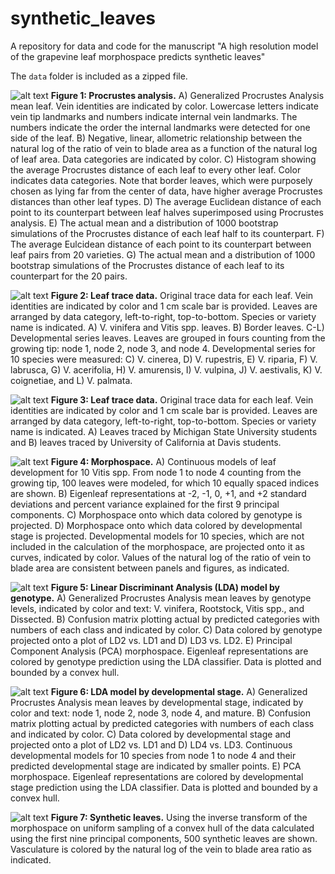 # synthetic_leaves
A repository for data and code for the manuscript "A high resolution model of the grapevine leaf morphospace predicts synthetic leaves"

The `data` folder is included as a zipped file.

![alt text](https://github.com/DanChitwood/synthetic_leaves/blob/main/Figure1.png)
**Figure 1: Procrustes analysis.** A) Generalized Procrustes Analysis mean leaf. Vein identities are indicated by color. Lowercase letters indicate vein tip landmarks and numbers indicate internal vein landmarks. The numbers indicate the order the internal landmarks were detected for one side of the leaf. B) Negative, linear, allometric relationship between the natural log of the ratio of vein to blade area as a function of the natural log of leaf area. Data categories are indicated by color. C) Histogram showing the average Procrustes distance of each leaf to every other leaf. Color indicates data categories. Note that border leaves, which were purposely chosen as lying far from the center of data, have higher average Procrustes distances than other leaf types. D) The average Euclidean distance of each point to its counterpart between leaf halves superimposed using Procrustes analysis. E) The actual mean and a distribution of 1000 bootstrap simulations of the Procrustes distance of each leaf half to its counterpart. F) The average Eulcidean distance of each point to its counterpart between leaf pairs from 20 varieties. G) The actual mean and a distribution of 1000 bootstrap simulations of the Procrustes distance of each leaf to its counterpart for the 20 pairs.

![alt text](https://github.com/DanChitwood/synthetic_leaves/blob/main/Figure2.png)
**Figure 2: Leaf trace data.** Original trace data for each leaf. Vein identities are indicated by color and 1 cm scale bar is provided. Leaves are arranged by data category, left-to-right, top-to-bottom. Species or variety name is indicated. A) V. vinifera and Vitis spp. leaves. B) Border leaves. C-L) Developmental series leaves. Leaves are grouped in fours counting from the growing tip: node 1, node 2, node 3, and node 4. Developmental series for 10 species were measured: C) V. cinerea, D) V. rupestris, E) V. riparia, F) V. labrusca, G) V. acerifolia, H) V. amurensis, I) V. vulpina, J) V. aestivalis, K) V. coignetiae, and L) V. palmata.

![alt text](https://github.com/DanChitwood/synthetic_leaves/blob/main/Figure3.png)
**Figure 3: Leaf trace data.** Original trace data for each leaf. Vein identities are indicated by color and 1 cm scale bar is provided. Leaves are arranged by data category, left-to-right, top-to-bottom. Species or variety name is indicated. A) Leaves traced by Michigan State University students and B) leaves traced by University of California at Davis students. 

![alt text](https://github.com/DanChitwood/synthetic_leaves/blob/main/Figure4.png)
**Figure 4: Morphospace.** A) Continuous models of leaf development for 10 Vitis spp. From node 1 to node 4 counting from the growing tip, 100 leaves were modeled, for which 10 equally spaced indices are shown. B) Eigenleaf representations at -2, -1, 0, +1, and +2 standard deviations and percent variance explained for the first 9 principal components. C) Morphospace onto which data colored by genotype is projected. D) Morphospace onto which data colored by developmental stage is projected. Developmental models for 10 species, which are not included in the calculation of the morphospace, are projected onto it as curves, indicated by color. Values of the natural log of the ratio of vein to blade area are consistent between panels and figures, as indicated.

![alt text](https://github.com/DanChitwood/synthetic_leaves/blob/main/Figure5.png)
**Figure 5: Linear Discriminant Analysis (LDA) model by genotype.** A) Generalized Procrustes Analysis mean leaves by genotype levels, indicated by color and text: V. vinifera, Rootstock, Vitis spp., and Dissected. B) Confusion matrix plotting actual by predicted categories with numbers of each class and indicated by color. C) Data colored by genotype projected onto a plot of LD2 vs. LD1 and D) LD3 vs. LD2. E) Principal Component Analysis (PCA) morphospace. Eigenleaf representations are colored by genotype prediction using the LDA classifier. Data is plotted and bounded by a convex hull.

![alt text](https://github.com/DanChitwood/synthetic_leaves/blob/main/Figure6.png)
**Figure 6: LDA model by developmental stage.** A) Generalized Procrustes Analysis mean leaves by developmental stage, indicated by color and text: node 1, node 2, node 3, node 4, and mature. B) Confusion matrix plotting actual by predicted categories with numbers of each class and indicated by color. C) Data colored by developmental stage and projected onto a plot of LD2 vs. LD1 and D) LD4 vs. LD3. Continuous developmental models for 10 species from node 1 to node 4 and their predicted developmental stage are indicated by smaller points. E) PCA morphospace. Eigenleaf representations are colored by developmental stage prediction using the LDA classifier. Data is plotted and bounded by a convex hull.

![alt text](https://github.com/DanChitwood/synthetic_leaves/blob/main/Figure7.png)
**Figure 7: Synthetic leaves.** Using the inverse transform of the morphospace on uniform sampling of a convex hull of the data calculated using the first nine principal components, 500 synthetic leaves are shown. Vasculature is colored by the natural log of the vein to blade area ratio as indicated.
